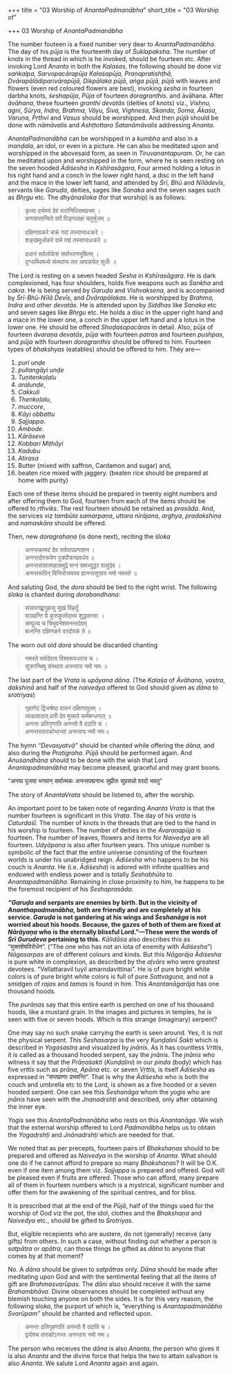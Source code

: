 +++
title = "03 Worship of *AnantaPadmanābha*"
short_title = "03 Worship of"

+++
03 Worship of *AnantaPadmanābha*


The number fouteen is a fixed number very dear to *AnantaPadmanābha*. The day of his *pūja* is the fourteenth day of *Śuklapaksha*. The number of knots in the thread in which is he invoked, should be fourteen etc. After invoking Lord *Ananta* in both the *Kalaśas*, the following should be done viz *saṅkalpa, Sarvopacārapūja Kalaśapūja, Praṇapratishṭhā, Dvārapālādiparivārapūjā, Dikpālaka pūjā, aṅga pūjā, pūjā* with leaves and flowers \(even red coloured flowers are best\), invoking *śesha* in fourteen darbha knots, *śeshapūja*, *Pūja* of fourteen *doragranthis*. and āvāhana. After *āvāhana*, these fourteen *granthi devatās* \(deities of knots\) viz., *Vishṇu, agni*, *Sūrya*, *Indra, Brahma, Vāyu, Śiva, Vighneśa, Skanda, Soma, Ākaśa, Varuṇa, Pṛthvi* and *Vasus* should be worshipped. And then *pūjā* should be done with *nāmāvalis* and *Ashṭtottara Śatanāmāvalis* addressing *Ananta*.

*AnantaPadmanābha* can be worshipped in a *kumbha* and also in a *manḍala*, an idol, or even in a picture. He can also be meditated upon and worshipped in the abovesaid form, as seen in *Tiruvanantapuram*. Or, he can be meditated upon and worshipped in the form, where he is seen resting on the seven hooded *Ādiśesha* in *Kshīrasāgara*, Four armed holding a lotus in his right hand and a conch in the lower right hand, a disc in the left hand and the mace in the lower left hand, and attended by *Śrī, Bhū* and *Nīlādevīs*, servants like *Garuḍa*, deities, sages like *Sanaka* and the seven sages such as *Bhṛgu* etc. The *dhyānaśloka* \(for that worship\) is as follows:

> कृत्वा दर्भमयं देवं वारांनिधिसमप्रभम् ।   
> फणसप्तान्विते सर्पे पिङ्गलाक्षं चतुर्भुजम् ॥ 

> दक्षिणाग्रकरे चक्रं गदां तस्याप्यधःकरे ।   
> शङ्खमूर्ध्वकरे वामे पद्मं तस्याप्यधःकरे ॥ 

> दधानं सर्वलोकेशं सर्वाभरणभूषितम् ।   
> दुग्धाब्धिमध्ये संस्थाप्य तत आवाहयेत् सुधीः ॥ 

The Lord is resting on a seven headed *Śesha* in *Kshīrasāgara*. He is dark complexioned, has four shoulders, holds five weapons such as *Śankha* and *cakra*. He is being served by *Garuḍa* and *Vishvaksena*, and is accompanied by *Śrī-Bhū-Nīlā Devīs*, and *Dvārapālakas*. He is worshipped by *Brahma, Indra* and other *devatās*. He is attended upon by *Siddhas* like *Sanaka* etc and seven sages like *Bhṛgu* etc. He holds a disc in the upper right hand and a mace in the lower one, a conch in the upper left hand and a lotus in the lower one. He should be offered *Shoḍaśopacāras* in detail. Also, pūja of fourteen *āvaraṇa devatās*, *pūja* with fourteen *patras* and fourteen *pushpas*, and *pūja* with fourteen *doragranthis* should be offered to him. Fourteen types of *bhakshyas* \(eatables\) should be offered to him. They are—

1. *puri unḍe* 
2. *pullangāyi unḍe* 
3. *Tuṇitenkoḷalu* 
4. *araḷunḍe*, 
5. *Cakkuli* 
6. *Thenkoḷalu*, 
7. *muccore*, 
8. *Kāyi obbattu* 
9. *Sajjappa*. 
10. *Āmbode*. 
11. *Kārāseve* 
12. *Kobbari Miṭhāyi* 
13. *Kadubu* 
14. *Atirasa* 
15. Butter \(mixed with saffron, Cardamon and sugar\) and, 
16. beaten rice mixed with jaggery. \(beaten rice should be prepared at home with purity\) 

Each one of these items should be prepared in twenty eight numbers and after offering them to God, fourteen from each of the items should be offered to *ṛthviks*. The rest fourteen should be retained as *prasāda*. And, the services viz *tambūla samarpaṇa*, *uttara nīrājana*, *arghya*, *pradakshiṇa* and *namaskāra* should be offered.

Then, new *doragrahaṇa* \(is done next\), reciting the *śloka*

> अनन्तकामदं देव सर्वपापप्रणाशन ।   
अनन्तदोररूपेण पुत्रपौत्रान्प्रवर्धय ॥   
> अनन्तसंसारमहासमुद्रे मग्नं समभ्युद्धर वासुदेव ।   
> अनन्तरूपिन् विनियोजयस्व ह्यनन्तसूत्राय नमो नमस्ते ॥ 

And saluting God, the *dora* should be tied to the right wrist. The following *śloka* is chanted during *dorabandhana*:

> संसारगह्व्रगुहासु सुखं विहर्तुं   
> वाञ्छन्ति ये कुरुकुलोद्भव शुद्धसत्त्वाः ।   
> सम्पूज्य च त्रिभुवनेशमनन्तदेवम्   
> बध्नन्ति दक्षिणकरे वरदोरकं ते ॥ 

The worn out old *dora* should be discarded chanting

> नमस्ते सर्वदेवाय विश्वरूपधराय च ।   
> सूत्रगन्थिषु संस्थाय अनन्ताय नमो नमः ॥ 

The last part of the *Vrata* is *upāyana dāna*. \(The *Kalaśa* of *Āvāhana*, *vastra*, *dakshiṇā* and half of the *naivedya* offered to God should given as *dāna* to *srotriyas*\)

> गृहाणेदं द्विजश्रेष्ठ वायनं दक्षिणायुतम् ।   
> त्वत्प्रसादात् व्रती देव मुच्यते कर्मबन्धनात् ॥   
> अनन्तः प्रतिगृणाति अनन्तो वै ददाति च ।   
> अनन्तस्तारकोभाभ्यां अनन्ताय नमो नमः॥ 

The hymn *“Devasyatvā”* should be chanted while offering the *dāna,* and also during the *Pratigraha*. *Pūjā* should be performed again. And *Anusandhāna* should to be done with the wish that Lord *Anantapadmanābha* may become pleased, graceful and may grant boons.

“अनया पूजया भगवान् सर्वात्मकः अनन्तपद्मनाभः सुप्रीतः सुप्रसन्नो वरदो भवतु”

The story of *AnantaVrata* should be listened to, after the worship.

An important point to be taken note of regarding *Ananta Vrata* is that the number fourteen is significant in this *Vrata*. The day of his *vrata* is *Caturdaśī*. The number of knots in the threads that are tied to the hand in his worship is fourteen. The number of deities in the *Āvaraṇapūja* is fourteen. The number of leaves, flowers and items for *Naivedya* are all fourteen. *Udyāpana* is also after fourteen years. This unique number is symbolic of the fact that the entire universe consisting of the fourteen worlds is under his unabridged reign. *Ādiśesha* who happens to be his couch is *Ananta*. He \(i.e. *Ādiśesha*\) is adored with infinite qualities and endowed with endless power and is totally *Śeshabhūta* to *Anantapadmanābha*. Remaining in close proximity to him, he happens to be the foremost recipient of his *Śeshaprasāda*.

***“Garuḍa* and serpants are enemies by birth. But in the vicinity of *Ananthapadmanābha,* both are friendly and are completely at his service. *Garuḍa* is not gandering at his wings and *Śeshanāga* is not worried about his hoods. Because, the gazes of both of them are fixed at *Nārāyaṇa* who is the eternally blissful Lord.”—These were the words of *Śrī Gurudeva* pertaining to this.** *Kālidāsa* also describes this as “मुक्तशेषविरोधेन”. \(“The one who has not an iota of enemity with *Ādiśesha*”\) *Nāgasarpas* are of different colours and kinds. But this *Nāgarāja Ādiśesha* is pure white in complexion, as described by the *aḷvārs* who were greatest devotees. “Vellattaravil tuyil amarndavittinai”. He is of pure bright white colors is of pure bright white colors is full of pure *Sattvaguṇa*, and not a smidgen of *rajas* and *tamas* is found in him. This *Anantanāgarāja* has one thousand hoods.

The *purāṇas* say that this entire earth is perched on one of his thousand hoods, like a mustard grain. In the images and pictures in temples, he is seen with five or seven hoods. Which is this strange \(imaginary\) serpent?

One may say no such snake carrying the earth is seen around. Yes, it is not the physical serpent. This *Śeshasarpa* is the very *Kunḍalinī Śakti* which is described in *Yogaśastra* and visualized by *jnānis*. As it has countless *Vrttis*, it is called as a thousand hooded serpent, say the *jnānis.* The *jnānis* who witness it say that the *Prāṇaśakti* \(*Kunḍalini*\) in our *pinda* \(body\) which has five *vṛttis* such as *prāṇa, Apāna* etc. or seven *Vṛttis,* is itself *Ādiśesha* as expressed in “सप्तप्राणाः प्रभवन्ति”. That is why the *Ādiśesha* who is both the couch and umbrella etc to the Lord, is shown as a five hooded or a seven hooded serpent. One can see this *Śeshanāga* whom the *yogis* who are *jnānis* have seen with the *Jnanadṛshṭi* and described, only after obtaining the inner eye.

*Yogis* see this *AnantaPadmanābha* who rests on this *Anantanāga*. We wish that the external worship offered to Lord *Padmanābha* helps us to obtain the *Yogadṛshṭi* and *Jnānadrshṭi* which are needed for that.

We noted that as per precepts, fourteen pairs of *Bhakshaṇas* should to be prepared and offered as *Naivedya* in the worship of *Ananta*. What should one do if he cannot afford to prepare so many *Bhakshaṇas*? It will be O.K. even if one item among them viz. *Sajjappa* is prepared and offered. God will be pleased even if fruits are offered. Those who can afford, many prepare all of them in fourteen numbers which is a mystrical, significant number and offer them for the awakening of the spiritual centres, and for bliss.

It is prescribed that at the end of the *Pūjā*, half of the things used for the worship of God viz the pot, the idol, clothes and the *Bhakshaṇa* and *Naivedya* etc., should be gifted to *Srotriyas*.

But, eligible recepients who are austere, do not \(generally\) receive \(any gifts\) from others. In such a case, without finding out whether a person is *satpātra* or *apātra*, can those things be gifted as *dāna* to anyone that comes by at that moment?

No. A *dāna* should be given to *satpātras* only. *Dāna* should be made after meditating upon God and with the sentimental feeling that all the items of gift are *Brahmasvarūpas*. The *dāni* also should receive it with the same *Brahambhāva*. Divine observances should be completed without any blemish touching anyone on both the sides. It is for this very reason, the following *sloka*, the purport of which is, “everything is *Anantapadmanābha Svarūpam”* should be chanted and reflected upon.

> अनन्तः प्रतिगृहणाति अनन्तो वै ददाति च ।   
> द्वयोश्च तारकोऽनन्तः अनन्ताय नमो नमः॥ 

The person who receives the *dāna* is also *Ananta*, the person who gives it is also *Ananta* and the divine force that helps the two to attain salvation is also *Ananta*. We salute Lord *Ananta* again and again.





	 